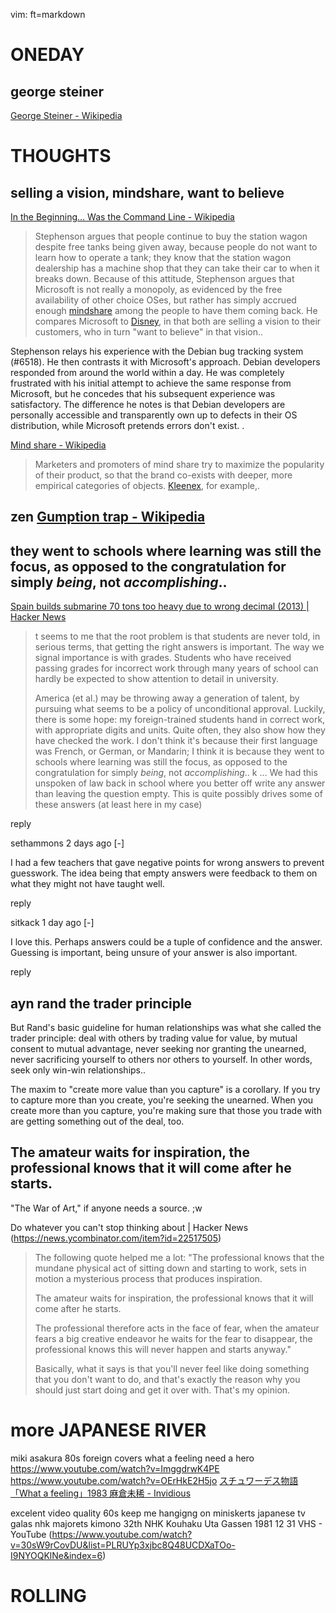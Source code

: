 vim: ft=markdown

ONEDAY
====

george steiner
----
[George Steiner - Wikipedia](https://en.wikipedia.org/wiki/George_Steiner)

THOUGHTS
====

selling a vision, mindshare, want to believe
----
[In the Beginning... Was the Command Line - Wikipedia](https://en.wikipedia.org/wiki/In_the_Beginning..._Was_the_Command_Line)

> Stephenson argues that people continue to buy the station wagon
> despite free tanks being given away, because people do not want to
> learn how to operate a tank; they know that the station wagon
> dealership has a machine shop that they can take their car to when it
> breaks down. Because of this attitude, Stephenson argues that
> Microsoft is not really a monopoly, as evidenced by the free
> availability of other choice OSes, but rather has simply accrued
> enough [mindshare](https://en.wikipedia.org/wiki/Mindshare
> "Mindshare") among the people to have them coming back. He compares
> Microsoft to [Disney](https://en.wikipedia.org/wiki/Disney "Disney"),
> in that both are selling a vision to their customers, who in turn
> "want to believe" in that vision..

Stephenson relays his experience with the Debian bug tracking system
(#6518). He then contrasts it with Microsoft's approach. Debian
developers responded from around the world within a day. He was
completely frustrated with his initial attempt to achieve the same
response from Microsoft, but he concedes that his subsequent experience
was satisfactory. The difference he notes is that Debian developers are
personally accessible and transparently own up to defects in their OS
distribution, while Microsoft pretends errors don't exist. .


[Mind share - Wikipedia](https://en.wikipedia.org/wiki/Mind_share)

> Marketers and promoters of mind share try to maximize the popularity
> of their product, so that the brand co-exists with deeper, more
> empirical categories of objects.
> [Kleenex](https://en.wikipedia.org/wiki/Kleenex "Kleenex"), for
> example,.


zen [Gumption trap - Wikipedia](https://en.wikipedia.org/wiki/Gumption_trap)
----



they went to schools where learning was still the focus, as opposed to the congratulation for simply _being_, not _accomplishing_..
-----

[Spain builds submarine 70 tons too heavy due to wrong decimal (2013) | Hacker News](https://news.ycombinator.com/item?id=22394395)

> t seems to me that the root problem is that students are never told, in serious terms, that getting the right answers is important. The way we signal importance is with grades. Students who have received passing grades for incorrect work through many years of school can hardly be expected to show attention to detail in university.
> 
> America (et al.) may be throwing away a generation of talent, by
> pursuing what seems to be a policy of unconditional approval. Luckily,
> there is some hope: my foreign-trained students hand in correct work,
> with appropriate digits and units. Quite often, they also show how
> they have checked the work. I don't think it's because their first
> language was French, or German, or Mandarin; I think it is because
> they went to schools where learning was still the focus, as opposed to
> the congratulation for simply _being_, not _accomplishing_..
k
... We had this unspoken of law back in school where you better off write any answer than leaving the question empty. This is quite possibly drives some of these answers (at least here in my case)

reply
	
	
sethammons 2 days ago [-]

I had a few teachers that gave negative points for wrong answers to prevent guesswork. The idea being that empty answers were feedback to them on what they might not have taught well.

reply
	
	
sitkack 1 day ago [-]

I love this. Perhaps answers could be a tuple of confidence and the answer. Guessing is important, being unsure of your answer is also important.

reply 




ayn rand the trader principle
----

 But Rand's basic guideline for human relationships was what she called
 the trader principle: deal with others by trading value for value, by
 mutual consent to mutual advantage, never seeking nor granting the
 unearned, never sacrificing yourself to others nor others to yourself.
 In other words, seek only win-win relationships..

The maxim to "create more value than you capture" is a corollary. If you try to capture more than you create, you're seeking the unearned. When you create more than you capture, you're making sure that those you trade with are getting something out of the deal, too.


The amateur waits for inspiration, the professional knows that it will come after he starts.
----
 "The War of Art," if anyone needs a source. ;w


Do whatever you can't stop thinking about | Hacker News (https://news.ycombinator.com/item?id=22517505)

> The following quote helped me a lot: "The professional knows that the mundane physical act of sitting down and starting to work, sets in motion a mysterious process that produces inspiration.
> 
> The amateur waits for inspiration, the professional knows that it will come after he starts.
> 
> The professional therefore acts in the face of fear, when the amateur fears a big creative endeavor he waits for the fear to disappear, the professional knows this will never happen and starts anyway."
> 
> Basically, what it says is that you'll never feel like doing something
> that you don't want to do, and that's exactly the reason why you
> should just start doing and get it over with. That's my opinion.

more JAPANESE RIVER
=====

miki asakura 80s foreign covers
what a feeling
need  a hero
https://www.youtube.com/watch?v=ImggdrwK4PE
https://www.youtube.com/watch?v=OErHkE2H5jo
[スチュワーデス物語「What a feeling」1983 麻倉未稀 - Invidious](https://invidio.us/watch?v=KT-54Dh1GKg)


excelent video quality
60s keep me hangigng  on miniskerts
japanese tv galas nhk majorets kimono
32th NHK Kouhaku Uta Gassen 1981 12 31 VHS - YouTube
(https://www.youtube.com/watch?v=30sW9rCovDU&list=PLRUYp3xjbc8Q48UCDXaTOo-I9NYOQKlNe&index=6)

ROLLING
=====

